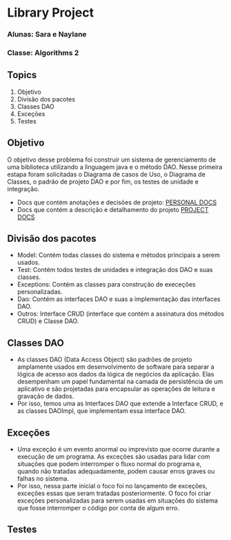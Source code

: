 # Library Project 
### Alunas: Sara e Naylane 
### Classe: Algorithms 2

## Topics
1. Objetivo 
2. Divisão dos pacotes 
3. Classes DAO
4. Exceções
5. Testes

## Objetivo 
O objetivo desse problema foi construir um sistema de gerenciamento de uma biblioteca utilizando a linguagem java e
o método DAO. Nesse primeira estapa foram solicitadas o Diagrama de casos de Uso, o Diagrama de Classes, o padrão de 
projeto DAO e por fim, os testes de unidade e integração.
- Docs que contém anotações e decisões de projeto:
[PERSONAL DOCS](https://docs.google.com/document/d/1mNysGljSI1wn0CKSz9MCoo9DC_7ymS4rivhGJET128w/edit)
- Docs que contém a descrição e detalhamento do projeto
[PROJECT DOCS](https://docs.google.com/document/d/1K5wVcqw1sJ4_HRGZKCJ5lyudzDCfvsqBEtBueskVJrQ/edit)


## Divisão dos pacotes
- Model: Contém todas classes do sistema e métodos principais a serem usados.
- Test: Contém todos testes de unidades e integração dos DAO e suas classes.
- Exceptions: Contém as classes para construção de execeções personalizadas. 
- Dao: Contém as interfaces DAO e suas a implementação das interfaces DAO. 
- Outros: Interface CRUD (interface que contém a assinatura dos métodos CRUD) e Classe DAO.

## Classes DAO
- As classes DAO (Data Access Object) são padrões de projeto amplamente usados em desenvolvimento de software para 
separar a lógica de acesso aos dados da lógica de negócios da aplicação. Elas desempenham um papel fundamental na 
camada de persistência de um aplicativo e são projetadas para encapsular as operações de leitura e gravação de dados. 
- Por isso, temos uma as Interfaces DAO que extende a Interface CRUD, e as classes DAOImpl, que implementam essa 
interface DAO.

## Exceções
- Uma exceção é um evento anormal ou imprevisto que ocorre durante a execução de um programa. As exceções são usadas 
para lidar com situações que podem interromper o fluxo normal do programa e, quando não tratadas adequadamente, podem 
causar erros graves ou falhas no sistema. 
- Por isso, nessa parte inicial o foco foi no lançamento de exceções, exceções essas que seram tratadas posteriormente. 
O foco foi criar exceções personalizadas para serem usadas em situações do sistema que fosse interromper o código por 
conta de algum erro. 

## Testes 
